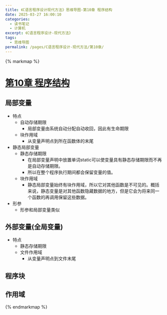 ```yaml
---
title: 《C语言程序设计现代方法》思维导图-第10章 程序结构
date: 2025-03-27 16:00:10
categories:
  - 读书笔记
  - 计算机
excerpt: 《C语言程序设计-现代方法》
tags:
  - 思维导图
permalink: /pages/C语言程序设计-现代方法/第10章/
---
```


{% markmap %}

# [第10章 程序结构](/pages/C语言程序设计-现代方法/思维导图/汇总/)

## 局部变量
- 特点
    - 自动存储期限
        - 局部变量由系统自动分配自动收回，因此有生命期限
    - 块作用域
        - 从变量声明点到所在函数体的末尾
- 静态局部变量
    - 静态存储期限
        - 在局部变量声明中放置单词static可以使变量具有静态存储期限而不再是自动存储期限。
        - 所以在整个程序执行期间都会保留变量的值。
    - 块作用域
        - 静态局部变量始终有块作用域，所以它对其他函数是不可见的。概括来说，静态变量是对其他函数隐藏数据的地方，但是它会为将来同一个函数的再调用保留这些数据。
- 形参
    - 形参和局部变量类似
## 外部变量(全局变量)
- 特点
    - 静态存储期限
    - 文件作用域
        - 从变量声明点到文件末尾
## 程序块
## 作用域



{% endmarkmap %}